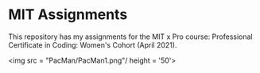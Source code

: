# MIT Assignments
 
This repository has my assignments for the MIT x Pro course: Professional Certificate in Coding: Women's Cohort (April 2021).

<img src = "PacMan/PacMan1.png"/ height = '50'>
